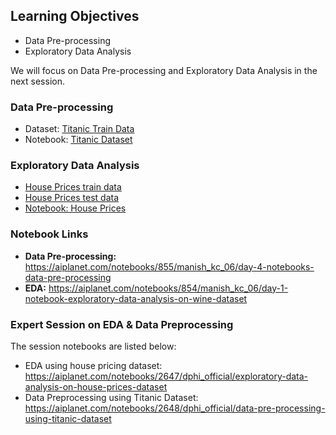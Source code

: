 ## Learning Objectives

* Data Pre-processing
* Exploratory Data Analysis

We will focus on Data Pre-processing and Exploratory Data Analysis in the next session.

### Data Pre-processing

* Dataset: [Titanic Train Data](https://raw.githubusercontent.com/dphi-official/Datasets/master/titanic\_data.csv)
* Notebook: [Titanic Dataset](https://www.kaggle.com/steffanj/titanic-preprocessing-eda-and-ml-in-python)

### Exploratory Data Analysis

* [House Prices train data](https://raw.githubusercontent.com/dphi-official/Datasets/master/House\_Prices/train\_houseprices.csv)
* [House Prices test data](https://raw.githubusercontent.com/dphi-official/Datasets/master/House\_Prices/test\_houseprices.csv)
* [Notebook: House Prices](https://www.kaggle.com/spscientist/a-simple-tutorial-on-exploratory-data-analysis/notebook)

### Notebook Links

* **Data Pre-processing:** https://aiplanet.com/notebooks/855/manish_kc_06/day-4-notebooks-data-pre-processing
* **EDA:** https://aiplanet.com/notebooks/854/manish_kc_06/day-1-notebook-exploratory-data-analysis-on-wine-dataset

### Expert Session on EDA & Data Preprocessing

The session notebooks are listed below:

* EDA using house pricing dataset: https://aiplanet.com/notebooks/2647/dphi_official/exploratory-data-analysis-on-house-prices-dataset
* Data Preprocessing using Titanic Dataset: https://aiplanet.com/notebooks/2648/dphi_official/data-pre-processing-using-titanic-dataset
